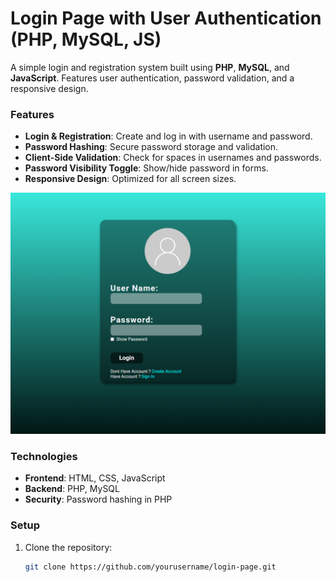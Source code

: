 # **Login Page with User Authentication (PHP, MySQL, JS)**

A simple login and registration system built using **PHP**, **MySQL**, and **JavaScript**. Features user authentication, password validation, and a responsive design.

### **Features**
- **Login & Registration**: Create and log in with username and password.
- **Password Hashing**: Secure password storage and validation.
- **Client-Side Validation**: Check for spaces in usernames and passwords.
- **Password Visibility Toggle**: Show/hide password in forms.
- **Responsive Design**: Optimized for all screen sizes.

![LoginScreenSS](login-screen/img/logIn.png)

### **Technologies**
- **Frontend**: HTML, CSS, JavaScript
- **Backend**: PHP, MySQL
- **Security**: Password hashing in PHP

### **Setup**
1. Clone the repository:
   ```bash
   git clone https://github.com/yourusername/login-page.git
